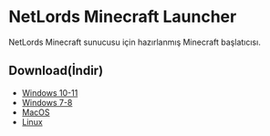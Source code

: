 # NetLords Minecraft Launcher

NetLords Minecraft sunucusu için hazırlanmış Minecraft başlatıcısı.

## Download(İndir)

- [Windows 10-11](https://github.com/Infumia/NetLordsLauncherReleases/releases/latest/download/nl-win10.zip)
- [Windows 7-8](https://github.com/Infumia/NetLordsLauncherReleases/releases/latest/download/nl-win7.zip)
- [MacOS](https://github.com/Infumia/NetLordsLauncherReleases/releases/latest/download/nl-mac.zip)
- [Linux](https://github.com/Infumia/NetLordsLauncherReleases/releases/latest/download/nl-linux.zip)
